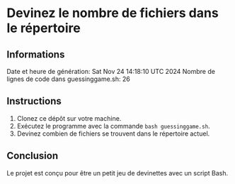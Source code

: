 # Devinez le nombre de fichiers dans le répertoire

## Informations
Date et heure de génération: Sat Nov 24 14:18:10 UTC 2024
Nombre de lignes de code dans guessinggame.sh: 26

## Instructions
1. Clonez ce dépôt sur votre machine.
2. Exécutez le programme avec la commande `bash guessinggame.sh`.
3. Devinez combien de fichiers se trouvent dans le répertoire actuel.

## Conclusion
Le projet est conçu pour être un petit jeu de devinettes avec un script Bash.

